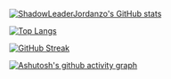 [![ShadowLeaderJordanzo's GitHub stats](https://github-readme-stats.vercel.app/api?username=ShadowLeaderJordanzo&count_private=true&show_icons=true&theme=transparent)](https://github.com/anuraghazra/github-readme-stats)

[![Top Langs](https://github-readme-stats.vercel.app/api/top-langs/?username=shadowleaderjordanzo&card_width=467)](https://github.com/anuraghazra/github-readme-stats)

[![GitHub Streak](https://streak-stats.demolab.com?user=shadowleaderjordanzo&theme=dracula&type=png)](https://git.io/streak-stats)

[![Ashutosh's github activity graph](https://github-readme-activity-graph.cyclic.app/graph?username=shadowleaderjordanzo&bg_color=1F222E&color=F8D866&line=F85D7F&point=FFFFFF&hide_border=true)](https://github.com/ashutosh00710/github-readme-activity-graph)
